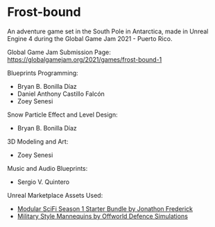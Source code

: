# Frost-bound
  
An adventure game set in the South Pole in Antarctica, made in Unreal Engine 4 during the Global Game Jam 2021 - Puerto Rico.

Global Game Jam Submission Page: https://globalgamejam.org/2021/games/frost-bound-1
  
Blueprints Programming: 

- Bryan B. Bonilla Díaz
- Daniel Anthony Castillo Falcón
- Zoey Senesi

Snow Particle Effect and Level Design:
- Bryan B. Bonilla Díaz

3D Modeling and Art: 
- Zoey Senesi

Music and Audio Blueprints:
- Sergio V. Quintero

Unreal Marketplace Assets Used:
- [Modular SciFi Season 1 Starter Bundle by Jonathon Frederick](https://www.unrealengine.com/marketplace/en-US/product/modular-scifi-season-1-starter-bundle)
- [Military Style Mannequins by Offworld Defence Simulations](https://www.unrealengine.com/marketplace/en-US/product/c456f4551dc9416cb9370707450f980e)
